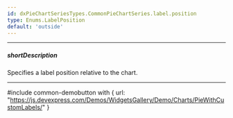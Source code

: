 ```yaml
---
id: dxPieChartSeriesTypes.CommonPieChartSeries.label.position
type: Enums.LabelPosition
default: 'outside'
---
```

---
##### shortDescription
Specifies a label position relative to the chart.

---
#include common-demobutton with {
    url: "https://js.devexpress.com/Demos/WidgetsGallery/Demo/Charts/PieWithCustomLabels/"
}